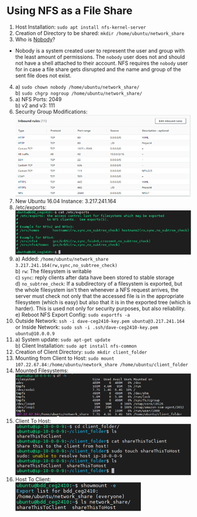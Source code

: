 # Using NFS as a File Share
1)  Host Installation:  `sudo apt install nfs-kernel-server`
2)  Creation of Directory to be shared:  `mkdir /home/ubuntu/network_share`
3)  Who is [Nobody](https://en.wikipedia.org/wiki/Nobody_(username))? 
- Nobody is a system created user to represent the user and group with the least amount of permissions.  The `nobody` user does not and should not have a shell attached to their account.  NFS requires the `nobody` user for in case a file share gets disrupted and the name and group of the sent file does not exist.
4)  a)  `sudo chown nobody /home/ubuntu/network_share/`  
    b)  `sudo chgrp nogroup /home/ubuntu/network_share/`
5)  a)  NFS Ports:  2049  
    b)  v2 and v3:  111  
6)  Security Group Modifications:
![Security Group](/project6/images/project6_securityGroups.PNG)  
7)  New Ubuntu 16.04 Instance:  3.217.241.164  
8)  /etc/exports:  
![/etc/exports](/project6/images/project6_etcexports.PNG)  
9)  a)  Added:  `/home/ubuntu/network_share 3.217.241.164(rw,sync,no_subtree_check)`  
    b) `rw`:  The filesystem is writable  
    c) `sync`:  reply clients after data have been stored to stable storage  
    d) `no_subtree_check`:  If a subdirectory of a filesystem is exported, but the whole filesystem isn't then whenever a NFS request arrives, the server must check not only that the accessed file is in the appropriate filesystem (which is easy) but also that it is in the exported tree (which is harder).  This is used not only for security purposes, but also reliability.  
    e)  Reboot NFS Export Config:  `sudo exportfs -a` 
10)  Outside Network:  `ssh -i dave-ceg2410-key.pem ubuntu@3.217.241.164` or Inside Network:  `sudo ssh -i .ssh/dave-ceg2410-key.pem ubuntu@10.0.0.9`  
11)  a)  System update:  `sudo apt-get update`  
     b)  Client Installation:  `sudo apt install nfs-common`  
12)  Creation of Client Directory:  `sudo mkdir client_folder`  
13)  Mounting from Client to Host:  `sudo mount 107.22.67.84:/home/ubuntu/newtork_share /home/ubuntu/client_folder`  
14)  Mounted Filesystems:  
![File System](/project6/images/project6_filesystem.PNG)  
15)  Client To Host:  
![Client and Host Connection](/project6/images/project6_clientToHost.PNG)
17)  Host To Client:  
![Host and Client Connection](/project6/images/project6_hostToClient.PNG)
